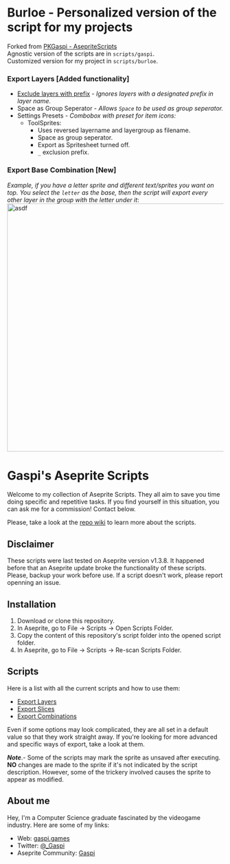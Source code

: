 # Burloe - Personalized version of the script for my projects
Forked from [PKGaspi - AsepriteScripts](https://github.com/PKGaspi/AsepriteScripts)<br>
Agnostic version of the scripts are in `scripts/gaspi`.<br>
Customized version for my project in `scripts/burloe`.

### Export Layers **[Added functionality]**
- [Exclude layers with prefix](https://github.com/PKGaspi/AsepriteScripts/pull/22) - *Ignores layers with a designated prefix in layer name.*<br>
- Space as Group Seperator - *Allows `Space` to be used as group seperator.*<br>
- Settings Presets - *Combobox with preset for item icons:*<br>
    - ToolSprites: <br>
        - Uses reversed layername and layergroup as filename.<br>
        - Space as group seperator.<br>
        - Export as Spritesheet turned off.<br>
        - `_` exclusion prefix.<br>
        
### Export Base Combination **[New]** 
*Example, if you have a letter sprite and different text/sprites you want on top. You select the `letter` as the base, then the script will export every other layer in the group with the letter under it*:
<img width="901" height="577" alt="asdf" src="https://github.com/user-attachments/assets/4046a07d-414e-4569-a23b-4cbc8c469ff0" /> <br>



            

# Gaspi's Aseprite Scripts

Welcome to my collection of Aseprite Scripts. They all aim to save you time
doing specific and repetitive tasks. If you find yourself in this situation, you
can ask me for a commission! Contact below.

Please, take a look at the [repo wiki](https://github.com/PKGaspi/AsepriteScripts/wiki)
to learn more about the scripts.

## Disclaimer
These scripts were last tested on Aseprite version v1.3.8. It happened before that
an Aseprite update broke the functionality of these scripts. Please, backup your work 
before use. If a script doesn't work, please report openning an issue.

## Installation

1. Download or clone this repository.
1. In Aseprite, go to File -> Scripts -> Open Scripts Folder.
1. Copy the content of this repository's script folder into the opened script
   folder.
1. In Aseprite, go to File -> Scripts -> Re-scan Scripts Folder.

## Scripts

Here is a list with all the current scripts and how to use them:
- [Export Layers](https://github.com/PKGaspi/AsepriteScripts/wiki/Export-Layers)
- [Export Slices](https://github.com/PKGaspi/AsepriteScripts/wiki/Export-Slices)
- [Export Combinations](https://github.com/PKGaspi/AsepriteScripts/wiki/Export-Combinations)

Even if some options may look complicated, they are all set in a default value
so that they work straight away. If you're looking for more advanced and
specific ways of export, take a look at them.  

***Note***.- Some of the scripts
may mark the sprite as unsaved after executing. **NO** changes are made to the
sprite if it's not indicated by the script description. However, some of the
trickery involved causes the sprite to appear as modified.


## About me
Hey, I'm a Computer Science graduate fascinated by the videogame industry.
Here are some of my links:
- Web: [gaspi.games](http://gaspi.games/)
- Twitter: [@_Gaspi](https://twitter.com/@_Gaspi)
- Aseprite Community: [Gaspi](https://community.aseprite.org/u/Gaspi/summary)
